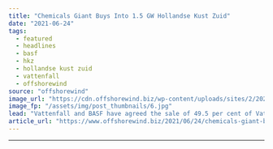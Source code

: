 ```yaml
---
title: "Chemicals Giant Buys Into 1.5 GW Hollandse Kust Zuid"
date: "2021-06-24"
tags: 
  - featured
  - headlines
  - basf
  - hkz
  - hollandse kust zuid
  - vattenfall
  - offshorewind
source: "offshorewind"
image_url: "https://cdn.offshorewind.biz/wp-content/uploads/sites/2/2020/10/29085900/Waves-Group-Joins-Hollandse-Kust-Zuid-Team.jpg"
image_fp: "/assets/img/post_thumbnails/6.jpg"
lead: "Vattenfall and BASF have agreed the sale of 49.5 per cent of Vattenfall’s Hollandse"
article_url: "https://www.offshorewind.biz/2021/06/24/chemicals-giant-buys-into-1-5-gw-hollandse-kust-zuid/"
---
```


---
